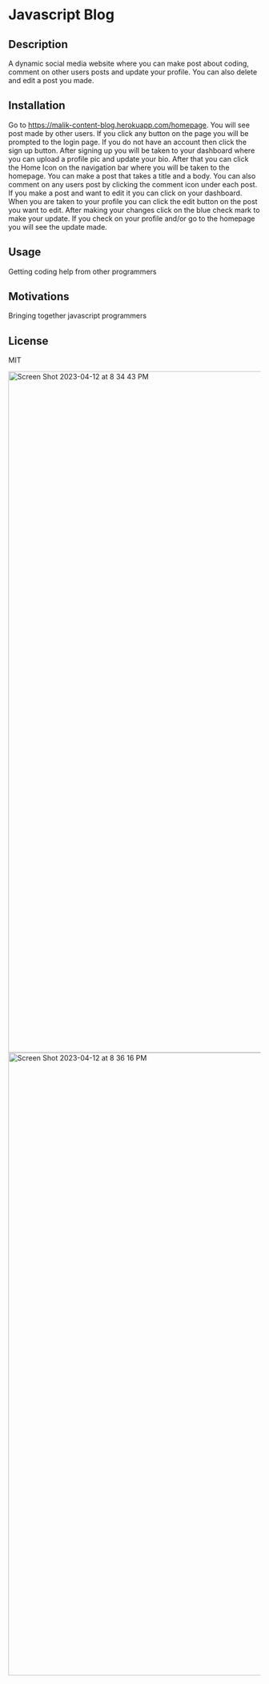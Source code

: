 # Javascript Blog

## Description

A dynamic social media website where you can make post about coding, comment on other users posts and update your profile. You can also delete and edit a post you made.

## Installation

Go to https://malik-content-blog.herokuapp.com/homepage. 
You will see post made by other users. If you click any button on the page you will be prompted to the login page. If you do not have an account then click the sign up button. After signing up you will be taken to your dashboard where you can upload a profile pic and update your bio. After that you can click the Home Icon on the navigation bar where you will be taken to the homepage. You can make a post that takes a title and a body. You can also comment on any users post by clicking the comment icon under each post. If you make a post and want to edit it you can click on your dashboard. When you are taken to your profile you can click the edit button on the post you want to edit. After making your changes click on the blue check mark to make your update. If you check on your profile and/or go to the homepage you will see the update made.

## Usage

Getting coding help from other programmers

## Motivations

Bringing together javascript programmers

## License
MIT

<img width="1362" alt="Screen Shot 2023-04-12 at 8 34 43 PM" src="https://user-images.githubusercontent.com/119153047/231642299-d05a3406-c9ca-4e88-9100-d43757ec6996.png">

<img width="1245" alt="Screen Shot 2023-04-12 at 8 36 16 PM" src="https://user-images.githubusercontent.com/119153047/231642461-0b32c2d9-d265-45e2-a398-f426b645bc43.png">
